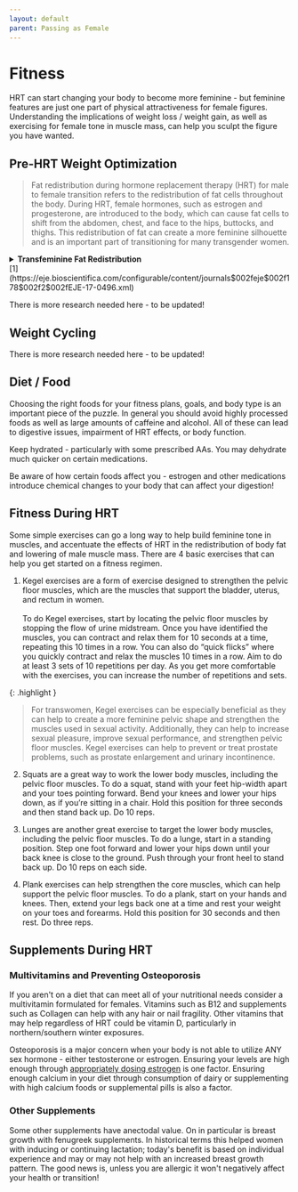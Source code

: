 ```yaml
---
layout: default
parent: Passing as Female
---
```


# Fitness

HRT can start changing your body to become more feminine - but feminine features are just one part of physical attractiveness for female figures. Understanding the implications of weight loss / weight gain, as well as exercising for female tone in muscle mass, can help you sculpt the figure you have wanted.

## Pre-HRT Weight Optimization

> Fat redistribution during hormone replacement therapy (HRT) for male to female transition refers to the redistribution of fat cells throughout the body. During HRT, female hormones, such as estrogen and progesterone, are introduced to the body, which can cause fat cells to shift from the abdomen, chest, and face to the hips, buttocks, and thighs. This redistribution of fat can create a more feminine silhouette and is an important part of transitioning for many transgender women.

<details>
<summary><b>Transfeminine Fat Redistribution</b></summary>

<img src="../../media/fat_redis.jpg" alt="" title="">

</details>
[1](https://eje.bioscientifica.com/configurable/content/journals$002feje$002f178$002f2$002fEJE-17-0496.xml)

There is more research needed here - to be updated!

## Weight Cycling

There is more research needed here - to be updated!

## Diet / Food

Choosing the right foods for your fitness plans, goals, and body type is an important piece of the puzzle. In general you should avoid highly processed foods as well as large amounts of caffeine and alcohol. All of these can lead to digestive issues, impairment of HRT effects, or body function. 

Keep hydrated - particularly with some prescribed AAs. You may dehydrate much quicker on certain medications.

Be aware of how certain foods affect you - estrogen and other medications introduce chemical changes to your body that can affect your digestion!

## Fitness During HRT 

Some simple exercises can go a long way to help build feminine tone in muscles, and accentuate the effects of HRT in the redistribution of body fat and lowering of male muscle mass. There are 4 basic exercises that can help you get started on a fitness regimen.

1. Kegel exercises are a form of exercise designed to strengthen the pelvic floor muscles, which are the muscles that support the bladder, uterus, and rectum in women.
<br><br>
To do Kegel exercises, start by locating the pelvic floor muscles by stopping the flow of urine midstream. Once you have identified the muscles, you can contract and relax them for 10 seconds at a time, repeating this 10 times in a row. You can also do “quick flicks” where you quickly contract and relax the muscles 10 times in a row. Aim to do at least 3 sets of 10 repetitions per day. As you get more comfortable with the exercises, you can increase the number of repetitions and sets.

{: .highlight }
> For transwomen, Kegel exercises can be especially beneficial as they can help to create a more feminine pelvic shape and strengthen the muscles used in sexual activity. Additionally, they can help to increase sexual pleasure, improve sexual performance, and strengthen pelvic floor muscles. Kegel exercises can help to prevent or treat prostate problems, such as prostate enlargement and urinary incontinence.

2. Squats are a great way to work the lower body muscles, including the pelvic floor muscles. To do a squat, stand with your feet hip-width apart and your toes pointing forward. Bend your knees and lower your hips down, as if you’re sitting in a chair. Hold this position for three seconds and then stand back up. Do 10 reps.

3. Lunges are another great exercise to target the lower body muscles, including the pelvic floor muscles. To do a lunge, start in a standing position. Step one foot forward and lower your hips down until your back knee is close to the ground. Push through your front heel to stand back up. Do 10 reps on each side.

4. Plank exercises can help strengthen the core muscles, which can help support the pelvic floor muscles. To do a plank, start on your hands and knees. Then, extend your legs back one at a time and rest your weight on your toes and forearms. Hold this position for 30 seconds and then rest. Do three reps.

## Supplements During HRT

### Multivitamins and Preventing Osteoporosis

If you aren't on a diet that can meet all of your nutritional needs consider a multivitamin formulated for females. Vitamins such as B12 and supplements such as Collagen can help with any hair or nail fragility. Other vitamins that may help regardless of HRT could be vitamin D, particularly in northern/southern winter exposures.

Osteoporosis is a major concern when your body is not able to utilize ANY sex hormone - either testosterone or estrogen. Ensuring your levels are high enough through [appropriately dosing estrogen](../../medical/ESTRADIOL) is one factor. Ensuring enough calcium in your diet through consumption of dairy or supplementing with high calcium foods or supplemental pills is also a factor.

### Other Supplements

Some other supplements have anectodal value. On in particular is breast growth with fenugreek supplements. In historical terms this helped women with inducing or continuing lactation; today's benefit is based on individual experience and may or may not help with an increased breast growth pattern. The good news is, unless you are allergic it won't negatively affect your health or transition!
